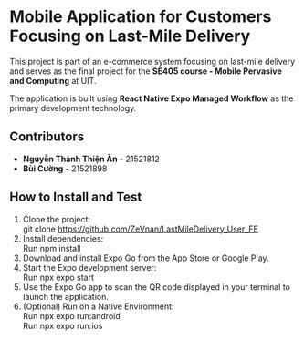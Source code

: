 # Mobile Application for Customers Focusing on Last-Mile Delivery

This project is part of an e-commerce system focusing on last-mile delivery and serves as the final project for the **SE405 course - Mobile Pervasive and Computing** at UIT.  

The application is built using **React Native Expo Managed Workflow** as the primary development technology.  

## Contributors  

- **Nguyễn Thành Thiện Ân** - 21521812  
- **Bùi Cường** - 21521898  

## How to Install and Test  

  1. Clone the project:  
    git clone https://github.com/ZeVnan/LastMileDelivery_User_FE  
  2. Install dependencies:  
    Run npm install  
  3. Download and install Expo Go from the App Store or Google Play.  
  4. Start the Expo development server:  
    Run npx expo start  
  5. Use the Expo Go app to scan the QR code displayed in your terminal to launch the application.  
  6. (Optional) Run on a Native Environment:  
    Run npx expo run:android  
    Run npx expo run:ios  
